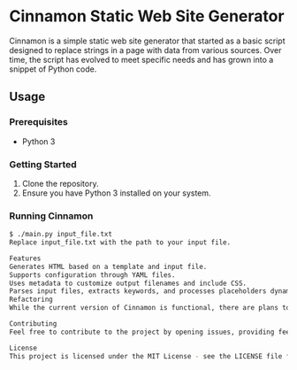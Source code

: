 # Cinnamon Static Web Site Generator

Cinnamon is a simple static web site generator that started as a basic script designed to replace strings in a page with data from various sources. Over time, the script has evolved to meet specific needs and has grown into a snippet of Python code.

## Usage

### Prerequisites

- Python 3

### Getting Started

1. Clone the repository.
2. Ensure you have Python 3 installed on your system.

### Running Cinnamon

```bash
$ ./main.py input_file.txt
Replace input_file.txt with the path to your input file.

Features
Generates HTML based on a template and input file.
Supports configuration through YAML files.
Uses metadata to customize output filenames and include CSS.
Parses input files, extracts keywords, and processes placeholders dynamically.
Refactoring
While the current version of Cinnamon is functional, there are plans to refactor the code for improved maintainability. As the script has grown to suit specific needs, refactoring will ensure cleaner code structure and easier future enhancements.

Contributing
Feel free to contribute to the project by opening issues, providing feedback, or submitting pull requests.

License
This project is licensed under the MIT License - see the LICENSE file for details.


